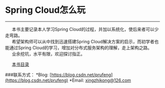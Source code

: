 # Spring Cloud怎么玩
---
&ensp; &ensp; 本书主要记录本人学习Spring Cloud的过程，并加以系统化，使后来者可以少走弯路。  
&ensp; &ensp; 希望架构师可以从中找到迅速搭建Spring Cloud解决方案的启示，而初学者也能通过Spring Cloud的学习，增加对分布式服务架构的理解，走上架构之路。   
&ensp; &ensp; 业余挖坑，水平有限，欢迎探讨指正。   
   
&ensp; &ensp; [本书目录](SUMMARY.md)

###联系方式：
*Blog: [https://blog.csdn.net/prufeng](https://blog.csdn.net/prufeng) 
*Email: [xingzhikong@126.com](xingzhikong@126.com)